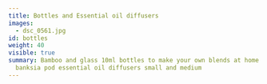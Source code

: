 ```yaml
---
title: Bottles and Essential oil diffusers
images:
  - dsc_0561.jpg
id: bottles
weight: 40
visible: true
summary: Bamboo and glass 10ml bottles to make your own blends at home and
  banksia pod essential oil diffusers small and medium
---
```

